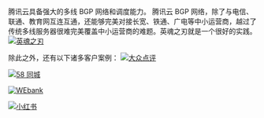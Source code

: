 腾讯云具备强大的多线 BGP 网络和调度能力。 腾讯云 BGP 网络，除了与电信、联通、教育网互连互通，还能够完美对接长宽、铁通、广电等中小运营商，越过了传统多线服务器很难完美覆盖中小运营商的难题。英魂之刃就是一个很好的实践。
[![英魂之刃](//mc.qcloudimg.com/static/img/c26a3c4f168c95f2fce22a452d5e1f65/image.png)
](https://cloud.tencent.com/customer/game/yhzr)

除此之外，还有以下诸多客户案例：
[![大众点评](//mc.qcloudimg.com/static/img/14e4b0c55db60fbf1208bff8894bc03f/image.png)](https://cloud.tencent.com/customer/o2o/dazongdianping)

[![58 同城](//mc.qcloudimg.com/static/img/8b245c4ebdc63bc7ecd5dcba785b9c8a/image.png)
](https://cloud.tencent.com/customer/o2o/58tongcheng)

[![WEbank](//mc.qcloudimg.com/static/img/b706aa0ebd78a00e36559a64611111fb/image.png)](https://cloud.tencent.com/customer/finance/wzyh)

[![小红书](//mc.qcloudimg.com/static/img/ef47f6c9cefd94c763d2ee26cca6dec5/image.png)](https://cloud.tencent.com/customer/E-Commerce/xiaohongshu)